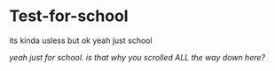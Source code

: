 # Test-for-school
its kinda usless but ok
yeah just school







*yeah just for school. is that why you scrolled ALL the way down here?*
